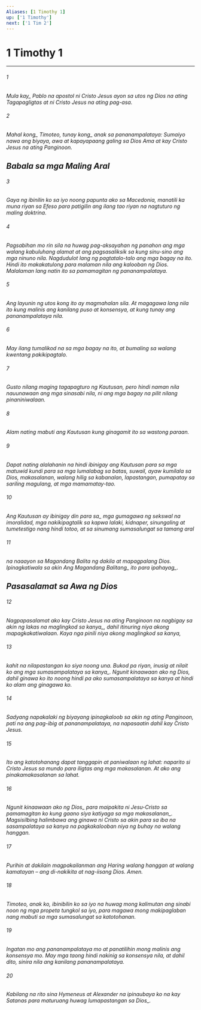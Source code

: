 ```yaml
---
Aliases: [1 Timothy 1]
up: ['1 Timothy']
next: ['1 Tim 2']
---
```

# 1 Timothy 1

***






















###### 1 










<i class="trans-change">Mula kay_ Pablo na apostol ni Cristo Jesus ayon sa utos ng Dios na ating Tagapagligtas at ni Cristo Jesus na ating pag-asa. 





















###### 2 










<i class="trans-change">Mahal kong_ Timoteo, tunay <i class="trans-change">kong_ anak sa pananampalataya: Sumaiyo nawa ang biyaya, awa at kapayapaang galing sa Dios Ama at kay Cristo Jesus na ating Panginoon.

## Babala sa mga Maling Aral 





















###### 3 










Gaya ng ibinilin ko sa iyo noong papunta ako sa Macedonia, manatili ka muna riyan sa Efeso para patigilin ang ilang tao riyan na nagtuturo ng maling doktrina. 





















###### 4 










Pagsabihan mo rin sila na huwag pag-aksayahan ng panahon ang mga walang kabuluhang alamat at ang pagsasaliksik sa kung sinu-sino ang mga ninuno nila. Nagdudulot lang ng pagtatalo-talo ang mga bagay na ito. Hindi ito makakatulong para malaman nila ang kalooban ng Dios. Malalaman lang natin ito sa pamamagitan ng pananampalataya. 





















###### 5 










Ang layunin ng utos kong ito ay magmahalan sila. At magagawa lang nila ito kung malinis ang kanilang puso at konsensya, at kung tunay ang pananampalataya nila. 





















###### 6 










May ilang tumalikod na sa mga bagay na ito, at bumaling sa walang kwentang pakikipagtalo. 





















###### 7 










Gusto nilang maging tagapagturo ng Kautusan, pero hindi naman nila nauunawaan ang mga sinasabi nila, ni ang mga bagay na pilit nilang pinaniniwalaan. 





















###### 8 










Alam nating mabuti ang Kautusan kung ginagamit ito sa wastong paraan. 





















###### 9 










Dapat nating alalahanin na hindi ibinigay ang Kautusan para sa mga matuwid kundi para sa mga lumalabag sa batas, suwail, ayaw kumilala sa Dios, makasalanan, walang hilig sa kabanalan, lapastangan, pumapatay sa sariling magulang, at mga mamamatay-tao. 





















###### 10 










<i class="trans-change">Ang Kautusan ay ibinigay din para sa_ mga gumagawa ng sekswal na imoralidad, mga nakikipagtalik sa kapwa lalaki, kidnaper, sinungaling at tumetestigo nang hindi totoo, at sa sinumang sumasalungat sa tamang aral 





















###### 11 










na naaayon sa Magandang Balita ng dakila at mapagpalang Dios. Ipinagkatiwala sa akin <i class="trans-change">Ang Magandang Balitang_ ito <i class="trans-change">para ipahayag_.

## Pasasalamat sa Awa ng Dios 





















###### 12 










Nagpapasalamat ako kay Cristo Jesus na ating Panginoon na nagbigay sa akin ng lakas <i class="trans-change">na maglingkod sa kanya_, dahil itinuring niya akong mapagkakatiwalaan. Kaya nga pinili niya akong maglingkod sa kanya, 





















###### 13 










kahit na nilapastangan ko siya noong una. Bukod pa riyan, inusig at nilait <i class="trans-change">ko ang mga sumasampalataya sa kanya_. Ngunit kinaawaan ako ng Dios, dahil ginawa ko ito noong hindi pa ako sumasampalataya sa kanya at hindi ko alam ang ginagawa ko. 





















###### 14 










Sadyang napakalaki ng biyayang ipinagkaloob sa akin ng ating Panginoon, pati na ang pag-ibig at pananampalataya, na napasaatin dahil kay Cristo Jesus. 





















###### 15 










Ito ang katotohanang dapat tanggapin at paniwalaan ng lahat: naparito si Cristo Jesus sa mundo para iligtas ang mga makasalanan. At ako ang pinakamakasalanan sa lahat. 





















###### 16 










Ngunit kinaawaan ako <i class="trans-change">ng Dios_ para maipakita ni Jesu-Cristo sa pamamagitan ko kung gaano siya katiyaga <i class="trans-change">sa mga makasalanan_. Magsisilbing halimbawa ang ginawa ni Cristo sa akin para sa iba na sasampalataya sa kanya na pagkakalooban niya ng buhay na walang hanggan. 





















###### 17 










Purihin at dakilain magpakailanman ang Haring walang hanggan at walang kamatayan – ang di-nakikita at nag-iisang Dios. Amen. 





















###### 18 










Timoteo, anak ko, ibinibilin ko sa iyo na huwag mong kalimutan ang sinabi noon ng mga propeta tungkol sa iyo, para magawa mong makipaglaban nang mabuti sa mga sumasalungat sa katotohanan. 





















###### 19 










Ingatan mo ang pananampalataya mo at panatilihin mong malinis ang konsensya mo. May mga taong hindi nakinig sa konsensya nila, at dahil dito, sinira nila ang kanilang pananampalataya. 





















###### 20 










Kabilang na rito sina Hymeneus at Alexander na ipinaubaya ko na kay Satanas para maturuang huwag lumapastangan <i class="trans-change">sa Dios_.
